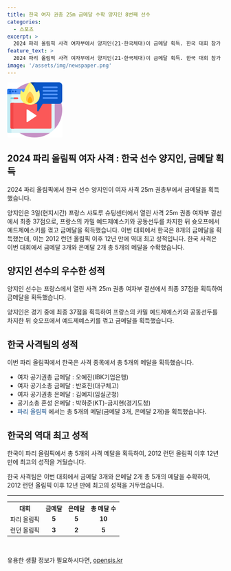 ```yaml
---
title: 한국 여자 권총 25m 금메달 수확 양지인 8번째 선수
categories:
  - 스포츠
excerpt: >
  2024 파리 올림픽 사격 여자부에서 양지인(21·한국체대)이 금메달 획득. 한국 대회 참가 선수단의 8번째 금메달. 다른 선수들도 여자 공기권총 금메달, 여자 공기소총 금메달 등을 획득. 이는 2012 런던 올림픽 이후 12년 만에 사격 종목에서의 최고 성적.
feature_text: >
  2024 파리 올림픽 사격 여자부에서 양지인(21·한국체대)이 금메달 획득. 한국 대회 참가 선수단의 8번째 금메달. 다른 선수들도 여자 공기권총 금메달, 여자 공기소총 금메달 등을 획득. 이는 2012 런던 올림픽 이후 12년 만에 사격 종목에서의 최고 성적.
image: '/assets/img/newspaper.png'
---
```


<p><img src="/assets/img/news.png" alt="rentncar 속보" /></p>

<h2>2024 파리 올림픽 여자 사격 : 한국 선수 양지인, 금메달 획득</h2>

<p>2024 파리 올림픽에서 한국 선수 양지인이 여자 사격 25m 권총부에서 금메달을 획득했습니다.</p>

<p data-ke-size="size16">양지인은 3일(현지시간) 프랑스 샤토루 슈팅센터에서 열린 사격 25m 권총 여자부 결선에서 최종 37점으로, 프랑스의 카밀 예드제예스키와 공동선두를 차지한 뒤 슛오프에서 예드제예스키를 꺾고 금메달을 획득했습니다. 이번 대회에서 한국은 8개의 금메달을 획득했는데, 이는 2012 런던 올림픽 이후 12년 만에 역대 최고 성적입니다. 한국 사격은 이번 대회에서 금메달 3개와 은메달 2개 총 5개의 메달을 수확했습니다.</p>

<h2>양지인 선수의 우수한 성적</h2>

<p>양지인 선수는 프랑스에서 열린 사격 25m 권총 여자부 결선에서 최종 37점을 획득하여 금메달을 획득했습니다.</p>

<p data-ke-size="size16">양지인은 경기 중에 최종 37점을 획득하여 프랑스의 카밀 예드제예스키와 공동선두를 차지한 뒤 슛오프에서 예드제예스키를 꺾고 금메달을 획득했습니다.</p>

<h2>한국 사격팀의 성적</h2>

<p>이번 파리 올림픽에서 한국은 사격 종목에서 총 5개의 메달을 획득했습니다.</p>

<ul>
  <li>여자 공기권총 금메달 : 오예진(IBK기업은행)</li>
  <li>여자 공기소총 금메달 : 반효진(대구체고)</li>
  <li>여자 공기권총 은메달 : 김예지(임실군청)</li>
  <li>공기소총 혼성 은메달 : 박하준(KT)-금지현(경기도청)</li>
  <li><span style="color: #1a5490;">파리 올림픽</span> 에서는 총 5개의 메달(금메달 3개, 은메달 2개)을 획득했습니다.</li>
</ul>

<h2>한국의 역대 최고 성적</h2>

<p>한국이 파리 올림픽에서 총 5개의 사격 메달을 획득하여, 2012 런던 올림픽 이후 12년 만에 최고의 성적을 거뒀습니다.</p>

<p data-ke-size="size16">한국 사격팀은 이번 대회에서 금메달 3개와 은메달 2개 총 5개의 메달을 수확하여, 2012 런던 올림픽 이후 12년 만에 최고의 성적을 거두었습니다.</p>

<hr>

<table>
  <tr>
    <th>대회</th>
    <th>금메달</th>
    <th>은메달</th>
    <th>총 메달 수</th>
  </tr>
  <tr>
    <td>파리 올림픽</td>
    <td style="text-align: center; height: 17px;"><b>5</b></td>
    <td style="text-align: center; height: 17px;"><b>5</b></td>
    <td style="text-align: center; height: 17px;"><b>10</b></td>
  </tr>
  <tr>
    <td>런던 올림픽</td>
    <td style="text-align: center; height: 17px;"><b>3</b></td>
    <td style="text-align: center; height: 17px;"><b>2</b></td>
    <td style="text-align: center; height: 17px;"><b>5</b></td>
  </tr>
</table>

<p data-ke-size="size16">&nbsp;</p>
유용한 생활 정보가 필요하시다면, <a href="https://opensis.kr" rel="dofollow">opensis.kr</a>


